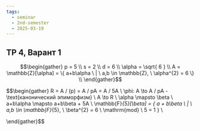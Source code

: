 ```yaml
---
tags:
  - seminar
  - 2nd-semester
  - 2025-03-19
---
```


## ТР 4, Варант 1

$$\begin{gather}
p = 5 \\
s = 2 \\
d = 6 \\
\alpha = \sqrt{ 6 } \\
A = \mathbb{Z}[\alpha] = \{ a+b\alpha \ | \ a,b \in \mathbb{Z}, \ \alpha^{2} = 6 \} \\
\end{gather}$$

$$\begin{gather}
R = A / (p) = A / pA = A / 5A \\
\phi: A \to A / pA - \text{канонический эпиморфизм} \\
A \to R \\
\alpha \mapsto \beta \\
a+b\alpha \mapsto a+b\beta + 5A \\
\mathbb{F}_{5}[\beta] = \{ a + b\beta \ | \ a,b \in \mathbb{F}_{5}, \ \beta^{2} = 6 \ \mathrm{mod} \ 5 = 1 \} \\

\end{gather}$$